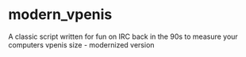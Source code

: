 # modern_vpenis
A classic script written for fun on IRC back in the 90s to measure your computers vpenis size - modernized version
